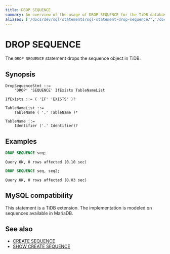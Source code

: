 ```yaml
---
title: DROP SEQUENCE
summary: An overview of the usage of DROP SEQUENCE for the TiDB database.
aliases: ['/docs/dev/sql-statements/sql-statement-drop-sequence/','/docs/dev/reference/sql/statements/drop-sequence/']
---
```


# DROP SEQUENCE

The `DROP SEQUENCE` statement drops the sequence object in TiDB.

## Synopsis

```ebnf+diagram
DropSequenceStmt ::=
    'DROP' 'SEQUENCE' IfExists TableNameList

IfExists ::= ( 'IF' 'EXISTS' )?

TableNameList ::=
    TableName ( ',' TableName )*

TableName ::=
    Identifier ('.' Identifier)?
```

## Examples


```sql
DROP SEQUENCE seq;
```

```
Query OK, 0 rows affected (0.10 sec)
```


```sql
DROP SEQUENCE seq, seq2;
```

```
Query OK, 0 rows affected (0.03 sec)
```

## MySQL compatibility

This statement is a TiDB extension. The implementation is modeled on sequences available in MariaDB.

## See also

* [CREATE SEQUENCE](/sql-statements/sql-statement-create-sequence.md)
* [SHOW CREATE SEQUENCE](/sql-statements/sql-statement-show-create-sequence.md)
